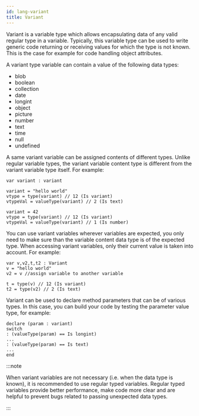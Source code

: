 ```yaml
---
id: lang-variant
title: Variant
---
```


Variant is a variable type which allows encapsulating data of any valid regular type in a variable. Typically, this variable type can be used to write generic code returning or receiving values for which the type is not known. This is the case for example for code handling object attributes.  

A variant type variable can contain a value of the following data types:

- blob
- boolean
- collection
- date
- longint
- object
- picture
- number
- text
- time
- null
- undefined

A same variant variable can be assigned contents of different types. Unlike regular variable types, the variant variable content type is different from the variant variable type itself. For example:

```qs
var variant : variant

variant = "hello world"
vtype = type(variant) // 12 (Is variant)
vtypeVal = valueType(variant) // 2 (Is text)

variant = 42
vtype = type(variant) // 12 (Is variant)
vtypeVal = valueType(variant) // 1 (Is number)
```

You can use variant variables wherever variables are expected, you only need to make sure than the variable content data type is of the expected type. When accessing variant variables, only their current value is taken into account. For example:

```qs
var v,v2,t,t2 : Variant
v = "hello world"
v2 = v //assign variable to another variable

t = type(v) // 12 (Is variant)
t2 = type(v2) // 2 (Is text)
```

Variant can be used to declare method parameters that can be of various types. In this case, you can build your code by testing the parameter value type, for example:

```qs
declare (param : variant)
switch
: (valueType(param) == Is longint)
...
: (valueType(param) == Is text)
...
end
```

:::note

When variant variables are not necessary (i.e. when the data type is known), it is recommended to use regular typed variables. Regular typed variables provide better performance, make code more clear and are helpful to prevent bugs related to passing unexpected data types. 

:::